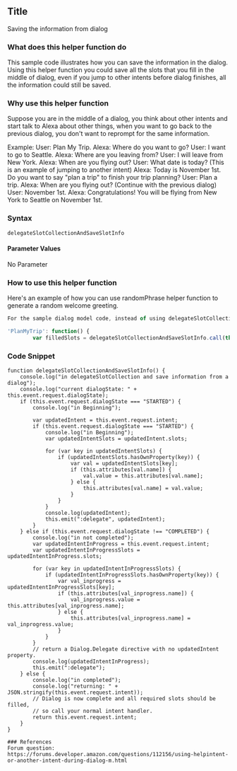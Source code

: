 ## Title 
Saving the information from dialog 

### What does this helper function do
This sample code illustrates how you can save the information in the dialog. Using this helper function you could save all the slots that you fill in the middle of dialog, even if you jump to other intents before dialog finishes, all the information could still be saved. 

### Why use this helper function
Suppose you are in the middle of a dialog, you think about other intents and start talk to Alexa about other things, when you want to go back to the previous dialog, you don't want to reprompt for the same information. 

Example:
User: Plan My Trip.
Alexa: Where do you want to go? 
User: I want to go to Seattle.
Alexa: Where are you leaving from? 
User: I will leave from New York. 
Alexa: When are you flying out?
User: What date is today? (This is an example of jumping to another intent)
Alexa: Today is November 1st. Do you want to say "plan a trip" to finish your trip planning? 
User: Plan a trip.
Alexa: When are you flying out? (Continue with the previous dialog)
User: November 1st.
Alexa: Congratulations! You will be flying from New York to Seattle on November 1st. 

### Syntax
```
delegateSlotCollectionAndSaveSlotInfo
```

#### Parameter Values
No Parameter

### How to use this helper function
Here's an example of how you can use randomPhrase helper function to generate a random welcome greeting.

```js
For the sample dialog model code, instead of using delegateSlotCollection, use this helper function delegateSlotCollectionAndSaveSlotInfo, besides that nothing needs to be changed. 

'PlanMyTrip': function() {
        var filledSlots = delegateSlotCollectionAndSaveSlotInfo.call(this);

```

### Code Snippet
```
function delegateSlotCollectionAndSaveSlotInfo() {
    console.log("in delegateSlotCollection and save information from a dialog");
    console.log("current dialogState: " + this.event.request.dialogState);
    if (this.event.request.dialogState === "STARTED") {
        console.log("in Beginning");

        var updatedIntent = this.event.request.intent;
        if (this.event.request.dialogState === "STARTED") {
            console.log("in Beginning");
            var updatedIntentSlots = updatedIntent.slots;

            for (var key in updatedIntentSlots) {
                if (updatedIntentSlots.hasOwnProperty(key)) {
                    var val = updatedIntentSlots[key];
                    if (this.attributes[val.name]) {
                        val.value = this.attributes[val.name];
                    } else {
                        this.attributes[val.name] = val.value;
                    }
                }
            }
            console.log(updatedIntent);
            this.emit(":delegate", updatedIntent);
        }
    } else if (this.event.request.dialogState !== "COMPLETED") {
        console.log("in not completed");
        var updatedIntentInProgress = this.event.request.intent;
        var updatedIntentInProgressSlots = updatedIntentInProgress.slots;
        
        for (var key in updatedIntentInProgressSlots) {
            if (updatedIntentInProgressSlots.hasOwnProperty(key)) {
                var val_inprogress = updatedIntentInProgressSlots[key];
                if (this.attributes[val_inprogress.name]) {
                    val_inprogress.value = this.attributes[val_inprogress.name];
                } else {
                    this.attributes[val_inprogress.name] = val_inprogress.value;
                }
            }
        }
        // return a Dialog.Delegate directive with no updatedIntent property.
        console.log(updatedIntentInProgress);
        this.emit(":delegate");
    } else {
        console.log("in completed");
        console.log("returning: " + JSON.stringify(this.event.request.intent));
        // Dialog is now complete and all required slots should be filled,
        // so call your normal intent handler.
        return this.event.request.intent;
    }
}

### References
Forum question: 
https://forums.developer.amazon.com/questions/112156/using-helpintent-or-another-intent-during-dialog-m.html


